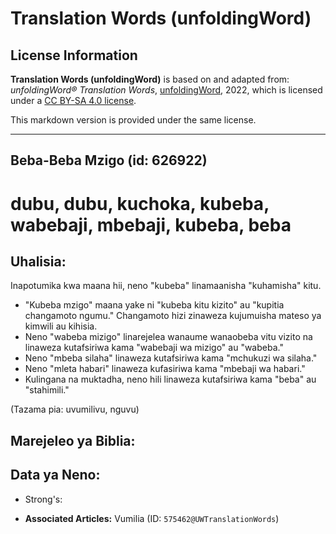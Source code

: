 # Translation Words (unfoldingWord)

## License Information

**Translation Words (unfoldingWord)** is based on and adapted from: _unfoldingWord® Translation Words_, [unfoldingWord](https://unfoldingword.org/utw), 2022, which is licensed under a [CC BY-SA 4.0 license](https://creativecommons.org/licenses/by-sa/4.0/legalcode.en).

This markdown version is provided under the same license.



--------------------------------

## Beba-Beba Mzigo (id: 626922)

dubu, dubu, kuchoka, kubeba, wabebaji, mbebaji, kubeba, beba
============================================================

Uhalisia:
---------

Inapotumika kwa maana hii, neno "kubeba" linamaanisha "kuhamisha" kitu.

* "Kubeba mzigo" maana yake ni "kubeba kitu kizito" au "kupitia changamoto ngumu." Changamoto hizi zinaweza kujumuisha mateso ya kimwili au kihisia.
* Neno "wabeba mizigo" linarejelea wanaume wanaobeba vitu vizito na linaweza kutafsiriwa kama "wabebaji wa mizigo" au "wabeba."
* Neno "mbeba silaha" linaweza kutafsiriwa kama "mchukuzi wa silaha."
* Neno "mleta habari" linaweza kufasiriwa kama "mbebaji wa habari."
* Kulingana na muktadha, neno hili linaweza kutafsiriwa kama "beba" au "stahimili."

(Tazama pia: uvumilivu, nguvu)

Marejeleo ya Biblia:
--------------------

Data ya Neno:
-------------

* Strong's:

* **Associated Articles:** Vumilia (ID: `575462@UWTranslationWords`)


